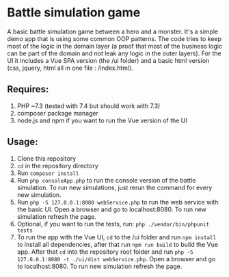 # Battle simulation game
A basic battle simulation game between a hero and a monster. 
It's a simple demo app that is using some common OOP patterns. 
The code tries to keep most of the logic in the domain layer 
(a proof that most of the business logic can be part of the domain 
and not leak any logic in the outer layers). For the UI it includes
a Vue SPA version (the /ui folder) and a basic html version (css, jquery, html
all in one file : /index.html).

## Requires:
1. PHP ~7.3 (tested with 7.4 but should work with 7.3)
2. composer package manager
3. node.js and npm if you want to run the Vue version of the UI

## Usage:
1. Clone this repository
2. `cd` in the repository directory
3. Run `composer install`
4. Run `php consoleApp.php` to run the console version of the battle simulation. 
To run new simulations, just rerun the command for every new simulation.
5. Run `php -S 127.0.0.1:8080 webService.php` to run the web service with the basic UI. 
Open a browser and go to localhost:8080. To run new simulation refresh the page.
6. Optional, if you want to run the tests, run: `php ./vendor/bin/phpunit tests`
7. To run the app with the Vue UI, `cd` to the /ui folder and run `npm install`
to install all dependencies, after that run `npm run build` to build the Vue app.
After that `cd` into the repository root folder and run 
`php -S 127.0.0.1:8080 -t ./ui/dist webService.php`. 
Open a browser and go to localhost:8080. To run new simulation refresh the page.